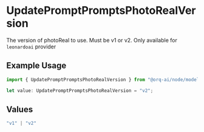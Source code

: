 # UpdatePromptPromptsPhotoRealVersion

The version of photoReal to use. Must be v1 or v2. Only available for `leonardoai` provider

## Example Usage

```typescript
import { UpdatePromptPromptsPhotoRealVersion } from "@orq-ai/node/models/operations";

let value: UpdatePromptPromptsPhotoRealVersion = "v2";
```

## Values

```typescript
"v1" | "v2"
```